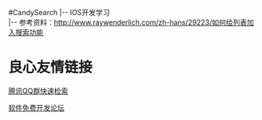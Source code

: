 #CandySearch
|-- IOS开发学习                                                                                                                                                                                           
   |-- 参考资料：http://www.raywenderlich.com/zh-hans/29223/如何给列表加入搜索功能


 # 良心友情链接

[腾讯QQ群快速检索](http://u.720life.cn/s/8cf73f7c)

[软件免费开发论坛](http://u.720life.cn/s/bbb01dc0)